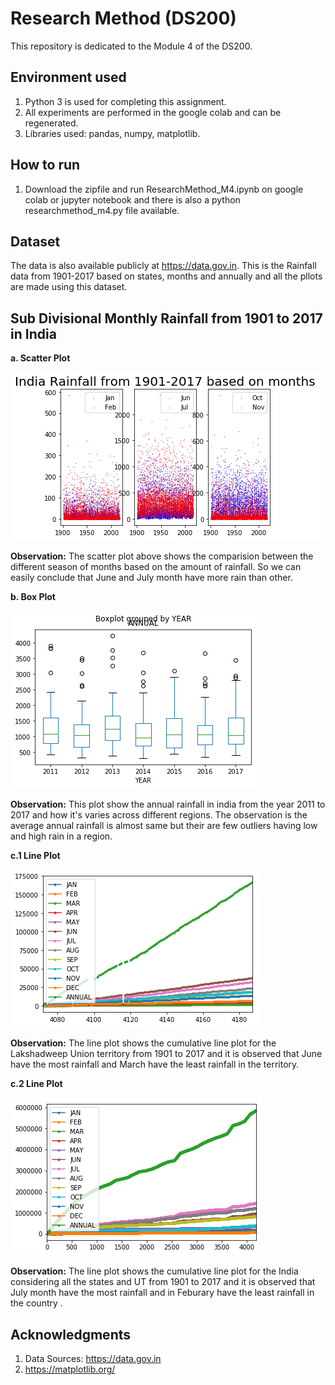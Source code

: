 # Research Method (DS200)

This repository is dedicated to the Module 4 of the DS200.


## Environment used
1. Python 3 is used for completing this assignment.
2. All experiments are performed in the google colab and can be regenerated.
3. Libraries used: pandas, numpy, matplotlib.


## How to run
1. Download the zipfile and run ResearchMethod_M4.ipynb on google colab or jupyter notebook and there is also a python researchmethod_m4.py file available.

## Dataset 
The data is also available publicly at <https://data.gov.in>. This is the Rainfall data from 1901-2017 based on states, months and annually and all the pllots are made using this dataset. 

## Sub Divisional Monthly Rainfall from 1901 to 2017 in India

**a. Scatter Plot**

![Amount of Rainfall vs Years(from 1901-2017)](images/rainfall_months_all.png)

**Observation:** The scatter plot above shows the comparision between the different season of months based on the amount of rainfall. So we can easily conclude that June and July month have more rain than other.


**b. Box Plot**

![Annual rainfall vs year(2011-2017)](images/box_plot.png)

**Observation:**  This plot show the annual rainfall in india from the year 2011 to 2017 and how it's varies across different regions. The observation is the average annual rainfall is almost same but their are few outliers having low and high rain in a region.

**c.1 Line Plot**

![Cumulative rainfall for Lakshadweep](images/line_plot_cum_laks.png)

**Observation:** The line plot shows the cumulative line plot for the Lakshadweep Union territory from 1901 to 2017 and it is observed that June have the most rainfall and March have the least rainfall in the territory.

**c.2 Line Plot**

![Cumulative rainfall for India](images/line_plot_cum_all.png)

**Observation:** The line plot shows the cumulative line plot for the India considering all the states and UT from 1901 to 2017 and it is observed that July month have the most rainfall and in Feburary have the least rainfall in the country .

## Acknowledgments

1. Data Sources: <https://data.gov.in>
2. https://matplotlib.org/

